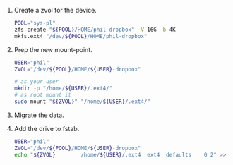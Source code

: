1. Create a zvol for the device.

    ```bash
    POOL="sys-pl"
    zfs create "${POOL}/HOME/phil-dropbox" -V 16G -b 4K
    mkfs.ext4 "/dev/${POOL}/HOME/phil-dropbox"
    ```
2. Prep the new mount-point.

    ```bash
    USER="phil"
    ZVOL="/dev/${POOL}/HOME/${USER}-dropbox"

    # as your user
    mkdir -p "/home/${USER}/.ext4/"
    # as root mount it
    sudo mount "${ZVOL}" "/home/${USER}/.ext4/"
    ```
3. Migrate the data.
4. Add the drive to fstab.

    ```bash
    USER="phil"
    ZVOL="/dev/${POOL}/HOME/${USER}-dropbox"
    echo "${ZVOL}        /home/${USER}/.ext4  ext4  defaults    0 2" >> /etc/fstab
    ```

